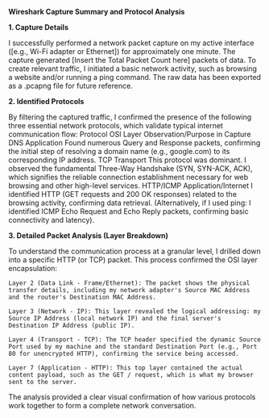 **Wireshark Capture Summary and Protocol Analysis**

**1. Capture Details**

I successfully performed a network packet capture on my active interface ([e.g., Wi-Fi adapter or Ethernet]) for approximately one minute. The capture generated [Insert the Total Packet Count here] packets of data. To create relevant traffic, I initiated a basic network activity, such as browsing a website and/or running a ping command. The raw data has been exported as a .pcapng file for future reference.

**2. Identified Protocols**

By filtering the captured traffic, I confirmed the presence of the following three essential network protocols, which validate typical internet communication flow:
Protocol	OSI Layer	Observation/Purpose in Capture
DNS	Application	Found numerous Query and Response packets, confirming the initial step of resolving a domain name (e.g., google.com) to its corresponding IP address.
TCP	Transport	This protocol was dominant. I observed the fundamental Three-Way Handshake (SYN, SYN-ACK, ACK), which signifies the reliable connection establishment necessary for web browsing and other high-level services.
HTTP/ICMP	Application/Internet	I identified HTTP (GET requests and 200 OK responses) related to the browsing activity, confirming data retrieval. (Alternatively, if I used ping: I identified ICMP Echo Request and Echo Reply packets, confirming basic connectivity and latency).

**3. Detailed Packet Analysis (Layer Breakdown)**

To understand the communication process at a granular level, I drilled down into a specific HTTP (or TCP) packet. This process confirmed the OSI layer encapsulation:

    Layer 2 (Data Link - Frame/Ethernet): The packet shows the physical transfer details, including my network adapter's Source MAC Address and the router's Destination MAC Address.

    Layer 3 (Network - IP): This layer revealed the logical addressing: my Source IP Address (local network IP) and the final server's Destination IP Address (public IP).

    Layer 4 (Transport - TCP): The TCP header specified the dynamic Source Port used by my machine and the standard Destination Port (e.g., Port 80 for unencrypted HTTP), confirming the service being accessed.

    Layer 7 (Application - HTTP): This top layer contained the actual content payload, such as the GET / request, which is what my browser sent to the server.

The analysis provided a clear visual confirmation of how various protocols work together to form a complete network conversation.
